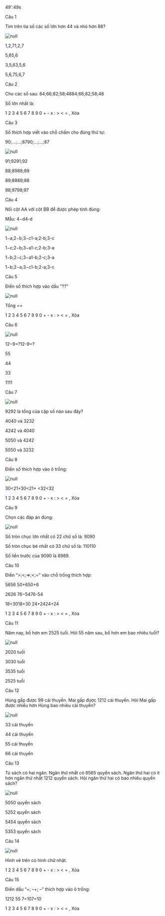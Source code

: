 49':49s

Câu 1

Tìm trên tia số các số lớn hơn 44 và nhỏ hơn 88?

![null](https://onthi123.vn/public/uploads/toan-2/k66.jpg)

1,2,71,2,7

5,65,6

3,5,63,5,6

5,6,75,6,7

Câu 2

Cho các số sau: 84;66;82;58;4884;66;82;58;48

Số lớn nhất là: 

1 2 3 4 5 6 7 8 9 0 + - x : > < = , Xóa

Câu 3

Số thích hợp viết vào chỗ chấm cho đúng thứ tự:

90;...;...;8790;...;...;87

![null](https://onthi123.vn/public/uploads/toan-2/k67.jpg)

91;9291;92

88;8988;89

89;8889;88

98;9798;97

Câu 4

Nối cột AA với cột BB để được phép tính đúng:

Mẫu: 4−d4-d

![null](https://onthi123.vn/public/uploads/toan-2/k67_2.png)

1−a;2−b;3−c1-a;2-b;3-c

1−c;2−b;3−a1-c;2-b;3-a

1−b;2−c;3−a1-b;2-c;3-a

1−b;2−a;3−c1-b;2-a;3-c

Câu 5

Điền số thích hợp vào dấu "??"

![null](https://onthi123.vn/public/uploads/toan-2/k68.png)

Tổng == 

1 2 3 4 5 6 7 8 9 0 + - x : > < = , Xóa

Câu 6

![null](https://onthi123.vn/public/uploads/toan-2/k69.jpg)

12−9=?12-9=?

55

44

33

1111

Câu 7

![null](https://onthi123.vn/public/uploads/toan-2/k70.jpg)

9292 là tổng của cặp số nào sau đây?

4040 và 3232

4242 và 4040

5050 và 4242

5050 và 3232

Câu 8

Điền số thích hợp vào ô trống:

![null](https://onthi123.vn/public/uploads/toan-2/k71.jpg)

30<21+30<21+  <32<32

1 2 3 4 5 6 7 8 9 0 + - x : > < = , Xóa

Câu 9

Chọn các đáp án đúng:

![null](https://onthi123.vn/public/uploads/toan-2/k72.jpg)

Số tròn chục lớn nhất có 22 chữ số là: 9090

Số tròn chục bé nhất có 33 chữ số là: 110110

Số liền trước của 9090 là 8989. 

Câu 10

Điền “>;<;=>;<;=” vào chỗ trống thích hợp:

5656  50+650+6

2626  76−5476-54

18+3018+30  24+2424+24

1 2 3 4 5 6 7 8 9 0 + - x : > < = , Xóa

Câu 11

Năm nay, bố hơn em 2525 tuổi. Hỏi 55 năm sau, bố hơn em bao nhiêu tuổi?

![null](https://onthi123.vn/public/uploads/toan-2/k73.jpg)

2020 tuổi

3030 tuổi

3535 tuổi

2525 tuổi

Câu 12

Hùng gấp được 99 cái thuyền. Mai gấp được 1212 cái thuyền. Hỏi Mai gấp được nhiều hơn Hùng bao nhiêu cái thuyền?

![null](https://onthi123.vn/public/uploads/toan-2/k74.jpg)

33 cái thuyền

44 cái thuyền

55 cái thuyền

66 cái thuyền

Câu 13

Tủ sách có hai ngăn. Ngăn thứ nhất có 6565 quyển sách. Ngăn thứ hai có ít hơn ngăn thứ nhất 1212 quyển sách. Hỏi ngăn thứ hai có bao nhiêu quyển sách?

![null](https://onthi123.vn/public/uploads/toan-2/k75.jpg)

5050 quyển sách

5252 quyển sách

5454 quyển sách

5353 quyển sách

Câu 14

![null](https://onthi123.vn/public/uploads/toan-2/k76.jpg)

Hình vẽ trên có  hình chữ nhật.

1 2 3 4 5 6 7 8 9 0 + - x : > < = , Xóa

Câu 15

Điền dấu “+; –+; –”  thích hợp vào ô trống:

1212 55  7=107=10

1 2 3 4 5 6 7 8 9 0 + - x : > < = , Xóa
